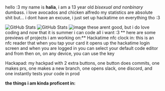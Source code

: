 hello :3
my name is **halia**, i am a 13 year old _bisexual and nonbinary_ dumbass. i love avocados and chicken alfredo
my statistics are absolute shit but... i dont have an excuse, i just set up hackatime on everything tho :3

![GitHub Stats](https://github-readme-stats.vercel.app/api?username=avocado-ship-it&theme=radical&show_icons=true&hide_border=true&count_private=true)
![GitHub Stats](https://github-readme-stats.vercel.app/api/top-langs/?username=avocado-ship-it&theme=radical&show_icons=true&hide_border=true&layout=compact)
![image](https://github.com/user-attachments/assets/41f76593-2f3d-4080-983f-ba6c4c2d655e)
these arent good, but i do love coding and now that it is summer i can code all i want :3
**
here are some previews of projects i am working on:**
Hackatime nfc clock in:
  this is an nfc reader that when you tap your card it opens up the hackatime login screen and when you are logged in you can select your default code editor and from then on, on any device, you can use the key

Hackapad:
  my hackpad with 2 extra buttons, one button does commits, one makes prs, one makes a new branch, one opens slack, one discord, and one instantly tests your code in prod

**the things i am kinda proficent in:**
